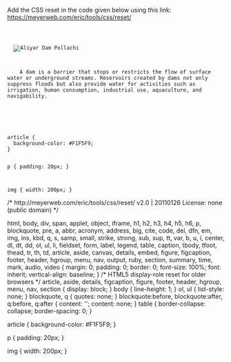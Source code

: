 Add the CSS reset in the code given below
using this link:
https://meyerweb.com/eric/tools/css/reset/

<codeblock language="css" type="exercise" testMode="fixedInput">
<code>
<panel language="html">
<article>
  <img src="https://ucarecdn.com/64bbfc5d-0ecf-41ba-a724-85bd235b47c6/" alt="Aliyar Dam Pollachi">
  <p>
    A dam is a barrier that stops or restricts the flow of surface water or underground streams. Reservoirs created by dams not only suppress floods but also provide water for activities such as irrigation, human consumption, industrial use, aquaculture, and navigability.
  </p>
</article>
</panel>
<panel language="css">
article {
  background-color: #F1F5F9;
}

p {
  padding: 20px;
}

img {
  width: 200px;
}
</panel>
</code>

<solution>
/* http://meyerweb.com/eric/tools/css/reset/
   v2.0 | 20110126
   License: none (public domain)
*/

html, body, div, span, applet, object, iframe,
h1, h2, h3, h4, h5, h6, p, blockquote, pre,
a, abbr, acronym, address, big, cite, code,
del, dfn, em, img, ins, kbd, q, s, samp,
small, strike, strong, sub, sup, tt, var,
b, u, i, center,
dl, dt, dd, ol, ul, li,
fieldset, form, label, legend,
table, caption, tbody, tfoot, thead, tr, th, td,
article, aside, canvas, details, embed,
figure, figcaption, footer, header, hgroup,
menu, nav, output, ruby, section, summary,
time, mark, audio, video {
	margin: 0;
	padding: 0;
	border: 0;
	font-size: 100%;
	font: inherit;
	vertical-align: baseline;
}
/* HTML5 display-role reset for older browsers */
article, aside, details, figcaption, figure,
footer, header, hgroup, menu, nav, section {
	display: block;
}
body {
	line-height: 1;
}
ol, ul {
	list-style: none;
}
blockquote, q {
	quotes: none;
}
blockquote:before, blockquote:after,
q:before, q:after {
	content: '';
	content: none;
}
table {
	border-collapse: collapse;
	border-spacing: 0;
}


article {
  background-color: #F1F5F9;
}

p {
  padding: 20px;
}

img {
  width: 200px;
}

</solution>
</codeblock>
